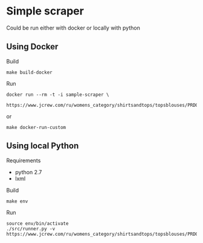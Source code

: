 # Simple scraper

Could be run either with docker or locally with python


## Using Docker

Build

    make build-docker

Run

    docker run --rm -t -i sample-scraper \
        https://www.jcrew.com/ru/womens_category/shirtsandtops/topsblouses/PRDOVR~F2728/F2728.jsp

or

    make docker-run-custom

## Using local Python

Requirements

* python 2.7
* lxml

Build

    make env

Run

    source env/bin/activate
    ./src/runner.py -v https://www.jcrew.com/ru/womens_category/shirtsandtops/topsblouses/PRDOVR~F2728/F2728.jsp
